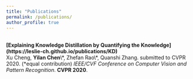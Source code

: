 ```yaml
---
title: "Publications"
permalink: /publications/
author_profile: true
---
```


<br>
<b>[Explaining Knowledge Distillation by Quantifying the Knowledge](https://leslie-ch.github.io/publications/KD)</b> <br>
Xu Cheng, <b>Yilan Chen</b>\*, Zhefan Rao\*, Quanshi Zhang. submitted to CVPR 2020. (*equal contribution)
<i>IEEE/CVF Conference on Computer Vision and Pattern Recognition</i>. <b>CVPR 2020</b>.


<!-- ---
title: "Publications [(Google Scholar Profile)](https://scholar.google.com/citations?user=Ixg9n-EAAAAJ&hl=en)"
permalink: /publications/
author_profile: true
---
<br>
<b>[Infomax Neural Joint Source-Channel Coding via Adversarial Bit Flip](http://lantaoyu.com/publications/IABF)</b> <br> 
Yuxuan Song, Minkai Xu, <b>Lantao Yu</b>, Hao Zhou, Shuo Shao, Yong Yu.
<i>The 34th AAAI Conference on Artificial Intelligence</i>. <b>AAAI 2020</b>. -->